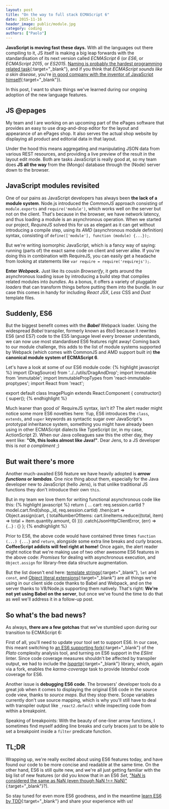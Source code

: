 ```yaml
---
layout: post
title: "On the way to full stack ECMAScript 6"
date: 2015-11-16
header_image: public/module.jpg
category: coding
authors: ["Paolo"]
---
```


**JavaScript is moving fast these days.** With all the languages out there compiling to it, JS itself is making a big leap forwards with the standardisation of its next version called _ECMAScript 6_ (or _ES6_, or _ECMAScript 2015_, or _ES2015_. [Naming is probably the hardest programming related task](https://twitter.com/a_ramella/status/656522461480099840){:target="_blank"}, and if you think that _ECMAScript sounds like a skin disease_, you're [in good company with the inventor of JavaScript himself](https://mail.mozilla.org/pipermail/es-discuss/2006-October/000133.html){:target="_blank"}).

In this post, I want to share things we've learned during our ongoing adoption of the new language features.

## JS @epages
My team and I are working on an upcoming part of the ePages software that provides an easy to use drag-and-drop editor for the layout and appearance of an ePages shop. It also serves the actual shop website by displaying all product and editorial data in that layout.

Under the hood this means aggregating and manipulating JSON data from various REST resources, and providing a live preview of the result in the layout edit mode. Both are tasks JavaScript is really good at, so my team does **JS all the way** from the (Mongo) database through the (Node) server down to the browser.

## JavaScript modules revisited
One of our pains as JavaScript developers has always been **the lack of a module system**. Node.js introduced the _CommonJS_ approach consisting of `module.exports` and `require('module')`, which works well on the server but not on the client. That's because in the browser, we have network latency, and thus loading a module is an asynchronous operation. When we started our project, _RequireJS_ solved this for us as elegant as it can get without introducing a compile step, using its _AMD_ (asynchronous module definition) syntax, consisting of `define(['module'], function (module) {...});`.

But we're writing isomorphic JavaScript, which is a fancy way of saying: running (parts of) the exact same code on client and server alike. If you're doing this in combination with RequireJS, you can easily get a headache from looking at statements like `var require = require('requirejs');`.

**Enter _Webpack_.** Just like its cousin _Browserify_, it gets around the asynchronous loading issue by introducing a build step that compiles related modules into _bundles_. As a bonus, it offers a variety of pluggable _loaders_ that can transform things before putting them into the bundle. In our case this comes in handy for including _React JSX_, _Less_ CSS and _Dust_ template files.

## Suddenly, ES6
But the biggest benefit comes with the **_Babel_** Webpack loader. Using the widespread _Babel_ transpiler, formerly known as _6to5_ because it rewrites ES6 (and ES7) code to the ES5 language level every browser understands, we can now use most standardised ES6 features right away! Coming back to our module challenge, this adds to the list of module systems supported by Webpack (which comes with CommonJS and AMD support built in) **the canonical module system of ECMAScript 6**.

Let's have a look at some of our ES6 module code:
{% highlight javascript %}
import {DragSource} from '../../utils/DragAndDrop';
import Immutable from 'immutable';
import ImmutablePropTypes from 'react-immutable-proptypes';
import React from 'react';

export default class ImagePlugin extends React.Component {
  constructor() {
    super();
{% endhighlight %}

Much leaner than good ol' RequireJS syntax, isn't it?
The alert reader might notice some more ES6 novelties here: Yup, ES6 introduces the `class`, `extends`, and `super` keywords as syntactic sugar over JavaScript's prototypal inheritance system, something you might have already been using in other ECMAScript dialects like TypeScript (or, in my case, ActionScript 2).
When our Java colleagues saw this the other day, they went like: **"Oh, this looks almost like Java!"**. Dear Jens, to a JS developer this is _not a compliment_ ;)

## But wait there's more
Another much-awaited ES6 feature we have heavily adopted is **_arrow functions_ or _lambdas_**. One nice thing about them, especially for the Java developer new to JavaScript (hello Jens), is that unlike traditional JS functions they don't introduce their own `this`.

But in my team we love them for writing functional asynchronous code like this:
{% highlight javascript %}
return {
  ...
  cart: req.session.cartId
    ? model.cart.find(shop._id, req.session.cartId)
      .then(cart => Object.assign(cart, {
        totalNumberOfItems: cart.lineItems.reduce((total, item) => total + item.quantity.amount, 0)
      }))
      .catch(JsonHttpClientError, (err) => {...}
    : {}
};
{% endhighlight %}

Prior to ES6, the above code would have contained three times `function (...) {...}` and `return`, alongside some extra line breaks and curly braces. **CoffeeScript addicts will feel right at home!**
Once again, the alert reader might notice that we're making use of two other awesome ES6 features in the above code: _Promises_ for dealing with asynchronous execution, and `Object.assign` for library-free data structure augmentation.

But the list doesn't end here: [template strings](https://developer.mozilla.org/en-US/docs/Web/JavaScript/Reference/template_strings){:target="_blank"}, `let` and `const`, and [Object literal extensions](https://github.com/lukehoban/es6features#enhanced-object-literals){:target="_blank"} are all things we're using in our client side code thanks to Babel and Webpack, and on the server thanks to V8/Node.js supporting them natively. That's right: **We're not yet using Babel on the server**, but once we've found the time to do that as well we'll address it in a follow-up post.

## So what's the bad news?
As always, **there are a few gotchas** that we've stumbled upon during our transition to ECMAScript 6:

First of all, you'll need to update your tool set to support ES6. In our case, this meant switching to [an ES6 supporting fork](https://github.com/deedubs/es6-plato){:target="_blank"} of the _Plato_ complexity analysis tool, and turning on ES6 support in the _ESlint_ linter.
Since code coverage measures shouldn't be affected by transpiler output, we had to include the [_Isparta_](https://github.com/douglasduteil/isparta){:target="_blank"} library, which, again via a fork, enables the _karma-coverage_ task to provide _Istanbul_ code coverage for ES6.

Another issue is **debugging ES6 code**. The browsers' developer tools do a great job when it comes to displaying the original ES6 code in the source code view,  thanks to _source maps_. But they stop there. Scope variables currently don't use source mapping, which is why you'll still have to deal with transpiler output like `_react2.default` while inspecting code from within a breakpoint.

Speaking of breakpoints: With the beauty of one-liner arrow functions, I sometimes find myself adding line breaks and curly braces just to be able to set a breakpoint inside a `filter` predicate function.

## TL;DR
Wrapping up, we're really excited about using ES6 features today, and have found our code to be more concise and readable at the same time.
On the other hand, ES6 is still quite new, and we're all just getting familiar with the big list of new features (or did you know that in an ES6 _Set_, ["NaN is considered the same as NaN (even though NaN !== NaN)"](https://developer.mozilla.org/en-US/docs/Web/JavaScript/Reference/Global_Objects/Set){:target="_blank"}?).

So stay tuned for even more ES6 goodness, and in the meantime [learn ES6 by TDD](http://es6katas.org/){:target="_blank"} and share your experience with us!
